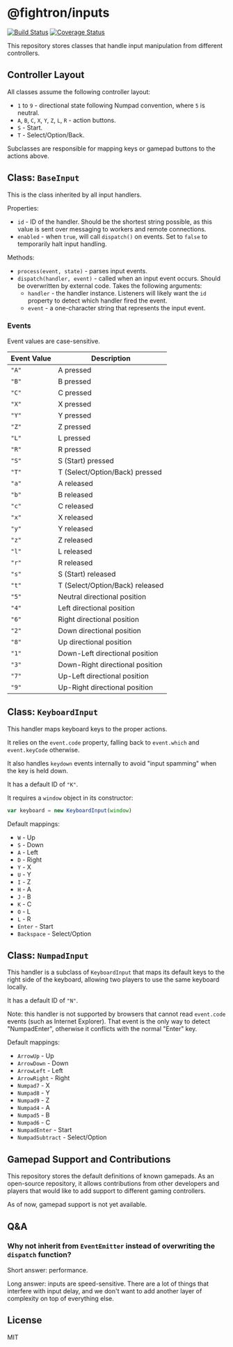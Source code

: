# @fightron/inputs

[![Build Status](https://travis-ci.com/pauloddr/fightron-inputs.svg?branch=master)](https://travis-ci.com/pauloddr/fightron-inputs)
[![Coverage Status](https://coveralls.io/repos/github/pauloddr/fightron-inputs/badge.svg?branch=master)](https://coveralls.io/github/pauloddr/fightron-inputs?branch=master)

This repository stores classes that handle input manipulation from different controllers.

## Controller Layout

All classes assume the following controller layout:

* `1` to `9` - directional state following Numpad convention, where `5` is neutral.
* `A`, `B`, `C`, `X`, `Y`, `Z`, `L`, `R` - action buttons.
* `S` - Start.
* `T` - Select/Option/Back.

Subclasses are responsible for mapping keys or gamepad buttons to the actions above.

## Class: `BaseInput`

This is the class inherited by all input handlers.

Properties:

* `id` - ID of the handler. Should be the shortest string possible, as this value is sent over messaging to workers and remote connections.
* `enabled` - when `true`, will call `dispatch()` on events. Set to `false` to temporarily halt input handling.

Methods:

* `process(event, state)` - parses input events.
* `dispatch(handler, event)` - called when an input event occurs. Should be overwritten by external code. Takes the following arguments:
  * `handler` - the handler instance. Listeners will likely want the `id` property to detect which handler fired the event.
  * `event` - a one-character string that represents the input event.

### Events

Event values are case-sensitive.

|Event Value|Description|
|---|---|
|`"A"`|A pressed|
|`"B"`|B pressed|
|`"C"`|C pressed|
|`"X"`|X pressed|
|`"Y"`|Y pressed|
|`"Z"`|Z pressed|
|`"L"`|L pressed|
|`"R"`|R pressed|
|`"S"`|S (Start) pressed|
|`"T"`|T (Select/Option/Back) pressed|
|`"a"`|A released|
|`"b"`|B released|
|`"c"`|C released|
|`"x"`|X released|
|`"y"`|Y released|
|`"z"`|Z released|
|`"l"`|L released|
|`"r"`|R released|
|`"s"`|S (Start) released|
|`"t"`|T (Select/Option/Back) released|
|`"5"`|Neutral directional position|
|`"4"`|Left directional position|
|`"6"`|Right directional position|
|`"2"`|Down directional position|
|`"8"`|Up directional position|
|`"1"`|Down-Left directional position|
|`"3"`|Down-Right directional position|
|`"7"`|Up-Left directional position|
|`"9"`|Up-Right directional position|

## Class: `KeyboardInput`

This handler maps keyboard keys to the proper actions.

It relies on the `event.code` property, falling back to `event.which` and `event.keyCode` otherwise.

It also handles `keydown` events internally to avoid "input spamming" when the key is held down.

It has a default ID of `"K"`.

It requires a `window` object in its constructor:

```js
var keyboard = new KeyboardInput(window)
```

Default mappings:

* `W` - Up
* `S` - Down
* `A` - Left
* `D` - Right
* `Y` - X
* `U` - Y
* `I` - Z
* `H` - A
* `J` - B
* `K` - C
* `O` - L
* `L` - R
* `Enter` - Start
* `Backspace` - Select/Option

## Class: `NumpadInput`

This handler is a subclass of `KeyboardInput` that maps its default keys to the right side of the keyboard, allowing two players to use the same keyboard locally.

It has a default ID of `"N"`.

Note: this handler is not supported by browsers that cannot read `event.code` events (such as Internet Explorer). That event is the only way to detect "NumpadEnter", otherwise it conflicts with the normal "Enter" key.

Default mappings:

* `ArrowUp` - Up
* `ArrowDown` - Down
* `ArrowLeft` - Left
* `ArrowRight` - Right
* `Numpad7` - X
* `Numpad8` - Y
* `Numpad9` - Z
* `Numpad4` - A
* `Numpad5` - B
* `Numpad6` - C
* `NumpadEnter` - Start
* `NumpadSubtract` - Select/Option

## Gamepad Support and Contributions

This repository stores the default definitions of known gamepads. As an open-source repository, it allows contributions from other developers and players that would like to add support to different gaming controllers.

As of now, gamepad support is not yet available.

## Q&A

### Why not inherit from `EventEmitter` instead of overwriting the `dispatch` function?

Short answer: performance.

Long answer: inputs are speed-sensitive. There are a lot of things that interfere with input delay, and we don't want to add another layer of complexity on top of everything else.

## License

MIT

